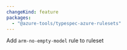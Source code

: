 ```yaml
---
changeKind: feature
packages:
  - "@azure-tools/typespec-azure-rulesets"
---
```


Add `arm-no-empty-model` rule to ruleset
